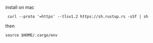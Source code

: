 install on mac

```shell
 curl --proto '=https' --tlsv1.2 https://sh.rustup.rs -sSf | sh
```

then

```shell
source $HOME/.cargo/env 
```